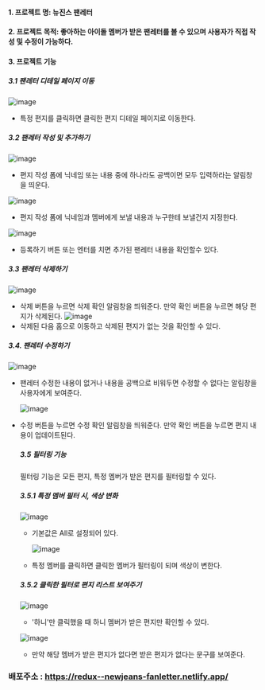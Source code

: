 #### 1. 프로젝트 명: 뉴진스 팬레터
#### 2. 프로젝트 목적: 좋아하는 아이돌 멤버가 받은 팬레터를 볼 수 있으며 사용자가 직접 작성 및 수정이 가능하다. 
#### 3. 프로젝트 기능

##### 3.1 팬레터 디테일 페이지 이동

![image](https://github.com/Yujin-Jeong-dev/fanletter/assets/98171044/5f5ff34e-8a63-468e-8f94-fa4fcefcaafe)
- 특정 편지를 클릭하면 클릭한 편지 디테일 페이지로 이동한다.
  

##### 3.2 팬레터 작성 및 추가하기
  ![image](https://github.com/Yujin-Jeong-dev/fanletter/assets/98171044/f8cf525c-940d-4cf8-b49e-5dd17c9009c8)

   - 편지 작성 폼에 닉네임 또는 내용 중에 하나라도 공백이면 모두 입력하라는 알림창을 띄운다. 
    
   ![image](https://github.com/Yujin-Jeong-dev/fanletter/assets/98171044/30f04b23-6d9f-4b05-af2e-da3e542de33a)
   - 편지 작성 폼에 닉네임과 멤버에게 보낼 내용과 누구한테 보낼건지 지정한다.

   ![image](https://github.com/Yujin-Jeong-dev/fanletter/assets/98171044/d61f07ef-f308-4f17-9edc-6ac6fe29ffb6)
   - 등록하기 버튼 또는 엔터를 치면 추가된 팬레터 내용을 확인할수 있다.

##### 3.3 팬레터 삭제하기
![image](https://github.com/Yujin-Jeong-dev/fanletter/assets/98171044/e6847ee4-58bf-4a56-a4ed-f46748a7164e)
- 삭제 버튼을 누르면 삭제 확인 알림창을 띄워준다. 만약 확인 버튼을 누르면 해당 편지가 삭제된다.
  ![image](https://github.com/Yujin-Jeong-dev/fanletter/assets/98171044/99f7ae1c-ba75-47d6-89f4-bcfd45fe3ad6)
- 삭제된 다음 홈으로 이동하고 삭제된 편지가 없는 것을 확인할 수 있다. 

##### 3.4. 팬레터 수정하기

![image](https://github.com/Yujin-Jeong-dev/fanletter/assets/98171044/c469404d-1257-40d4-8a68-8373ad8fe3d4)
- 팬레터 수정한 내용이 없거나 내용을 공백으로 비워두면 수정할 수 없다는 알림창을 사용자에게 보여준다.

  ![image](https://github.com/Yujin-Jeong-dev/fanletter/assets/98171044/ded076b0-e93d-49d5-b547-297900eaff18)
- 수정 버튼을 누르면 수정 확인 알림창을 띄워준다. 만약 확인 버튼을 누르면 편지 내용이 업데이트된다.

  ##### 3.5 필터링 기능
  필터링 기능은 모든 편지, 특정 멤버가 받은 편지를 필터링할 수 있다. 

  ##### 3.5.1 특정 멤버 필터 시, 색상 변화
  ![image](https://github.com/Yujin-Jeong-dev/fanletter/assets/98171044/bfb7c8c8-b29e-4316-8e09-57ef50a25d7d)

  - 기본값은 All로 설정되어 있다.
    
    ![image](https://github.com/Yujin-Jeong-dev/fanletter/assets/98171044/3287b0de-cd3b-4d1d-98f4-29aca62f568f)
  - 특정 멤버를 클릭하면 클릭한 멤버가 필터링이 되며 색상이 변한다.
 
  ##### 3.5.2 클릭한 필터로 편지 리스트 보여주기
  ![image](https://github.com/Yujin-Jeong-dev/fanletter/assets/98171044/952583af-c654-4c6d-80be-93091b53f593)
   - '하니'만 클릭했을 때 하니 멤버가 받은 편지만 확인할 수 있다.
  
  ![image](https://github.com/Yujin-Jeong-dev/fanletter/assets/98171044/a0050842-7563-4eec-93d0-8807a14be921)
    - 만약 해당 멤버가 받은 편지가 없다면 받은 편지가 없다는 문구를 보여준다. 

  

     

### 배포주소 : https://redux--newjeans-fanletter.netlify.app/
